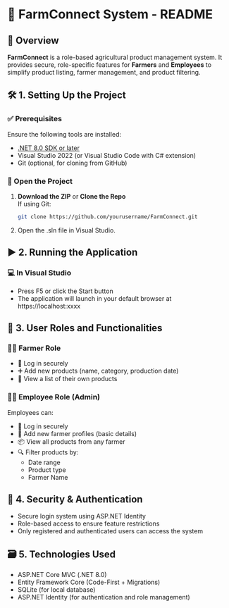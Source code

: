 # 🌾 FarmConnect System - README

## 📄 Overview

**FarmConnect** is a role-based agricultural product management system. It provides secure, role-specific features for **Farmers** and **Employees** to simplify product listing, farmer management, and product filtering.

## 🛠️ 1. Setting Up the Project
### ✅ Prerequisites

Ensure the following tools are installed:

- [.NET 8.0 SDK or later](https://dotnet.microsoft.com/download)
- Visual Studio 2022 (or Visual Studio Code with C# extension)
- Git (optional, for cloning from GitHub)

### 📂 Open the Project

1. **Download the ZIP** or **Clone the Repo**  
   If using Git:
   ```bash
   git clone https://github.com/yourusername/FarmConnect.git

2. Open the .sln file in Visual Studio.

## ▶️ 2. Running the Application
### 💻 In Visual Studio
- Press F5 or click the Start button
- The application will launch in your default browser at https://localhost:xxxx

## 👥 3. User Roles and Functionalities
### 👩‍🌾 Farmer Role
- 🔐 Log in securely
- ➕ Add new products (name, category, production date)
- 📄 View a list of their own products

### 👨‍💼 Employee Role (Admin)
Employees can: 
- 🔐 Log in securely
- 👤 Add new farmer profiles (basic details)
- 📦 View all products from any farmer
- 🔍 Filter products by:
   - Date range
   - Product type
   - Farmer Name
 
## 🔐 4. Security & Authentication
- Secure login system using ASP.NET Identity
- Role-based access to ensure feature restrictions
- Only registered and authenticated users can access the system

## 🗃️ 5. Technologies Used
- ASP.NET Core MVC (.NET 8.0)
- Entity Framework Core (Code-First + Migrations)
- SQLite (for local database)
- ASP.NET Identity (for authentication and role management)
